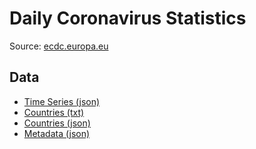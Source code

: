 # Daily Coronavirus Statistics

Source: [ecdc.europa.eu](https://www.ecdc.europa.eu/en/publications-data/download-todays-data-geographic-distribution-covid-19-cases-worldwide)

## Data

* [Time Series (json)](https://raw.githubusercontent.com/Tiim/daily-coronavirus-stats/data/data.json)
* [Countries (txt)](https://raw.githubusercontent.com/Tiim/daily-coronavirus-stats/data/countries.txt)
* [Countries (json)](https://github.com/Tiim/daily-coronavirus-stats/blob/data/countries.json)
* [Metadata (json)](https://github.com/Tiim/daily-coronavirus-stats/blob/data/meta.json)